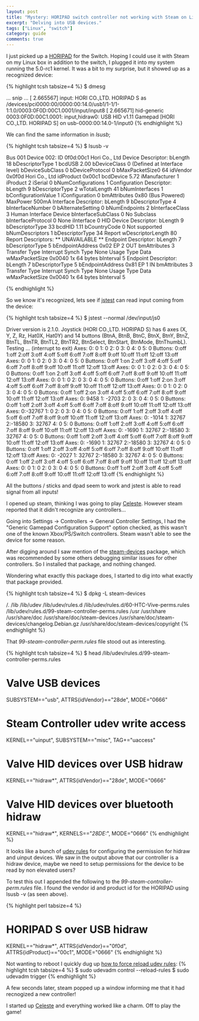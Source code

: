 ```yaml
---
layout: post
title: "Mystery: HORIPAD switch controller not working with Steam on Linux?"
excerpt: "Delving into USB devices."
tags: ["Linux", "switch"]
category: guide
comments: true
---
```


I just picked up a [HORIPAD][horipad-link] for the Switch.
Hoping I could use it with Steam on my Linux box in addition to the switch, I plugged it into my system running the 5.0-rc1 kernel.
It was a bit to my surprise, but it showed up as a recognized device:

{% highlight tcsh tabsize=4 %}
$ dmesg

... snip ...
[    2.665567] input: HORI CO.,LTD. HORIPAD S as /devices/pci0000:00/0000:00:14.0/usb1/1-1/1-1:1.0/0003:0F0D:00C1.0001/input/input8
[    2.665671] hid-generic 0003:0F0D:00C1.0001: input,hidraw0: USB HID v1.11 Gamepad [HORI CO.,LTD. HORIPAD S] on usb-0000:00:14.0-1/input0
{% endhighlight %}

We can find the same information in _lsusb_;

{% highlight tcsh tabsize=4 %}
$ lsusb -v 

Bus 001 Device 002: ID 0f0d:00c1 Hori Co., Ltd 
Device Descriptor:
  bLength                18
  bDescriptorType         1
  bcdUSB               2.00
  bDeviceClass            0 (Defined at Interface level)
  bDeviceSubClass         0 
  bDeviceProtocol         0 
  bMaxPacketSize0        64
  idVendor           0x0f0d Hori Co., Ltd
  idProduct          0x00c1 
  bcdDevice            5.72
  iManufacturer           1 
  iProduct                2 
  iSerial                 0 
  bNumConfigurations      1
  Configuration Descriptor:
    bLength                 9
    bDescriptorType         2
    wTotalLength           41
    bNumInterfaces          1
    bConfigurationValue     1
    iConfiguration          0 
    bmAttributes         0x80
      (Bus Powered)
    MaxPower              500mA
    Interface Descriptor:
      bLength                 9
      bDescriptorType         4
      bInterfaceNumber        0
      bAlternateSetting       0
      bNumEndpoints           2
      bInterfaceClass         3 Human Interface Device
      bInterfaceSubClass      0 No Subclass
      bInterfaceProtocol      0 None
      iInterface              0 
        HID Device Descriptor:
          bLength                 9
          bDescriptorType        33
          bcdHID               1.11
          bCountryCode            0 Not supported
          bNumDescriptors         1
          bDescriptorType        34 Report
          wDescriptorLength      80
         Report Descriptors: 
           ** UNAVAILABLE **
      Endpoint Descriptor:
        bLength                 7
        bDescriptorType         5
        bEndpointAddress     0x02  EP 2 OUT
        bmAttributes            3
          Transfer Type            Interrupt
          Synch Type               None
          Usage Type               Data
        wMaxPacketSize     0x0040  1x 64 bytes
        bInterval               5
      Endpoint Descriptor:
        bLength                 7
        bDescriptorType         5
        bEndpointAddress     0x81  EP 1 IN
        bmAttributes            3
          Transfer Type            Interrupt
          Synch Type               None
          Usage Type               Data
        wMaxPacketSize     0x0040  1x 64 bytes
        bInterval               5

{% endhighlight %}
 
So we know it's recognized, lets see if [jstest][jstest-link] can read input coming from the device: 

{% highlight tcsh tabsize=4 %}
$ jstest --normal /dev/input/js0 

Driver version is 2.1.0.
Joystick (HORI CO.,LTD. HORIPAD S) has 6 axes (X, Y, Z, Rz, Hat0X, Hat0Y)
and 14 buttons (BtnA, BtnB, BtnC, BtnX, BtnY, BtnZ, BtnTL, BtnTR, BtnTL2, BtnTR2, BtnSelect, BtnStart, BtnMode, BtnThumbL).
Testing ... (interrupt to exit)
Axes:  0:     0  1:     0  2:     0  3:     0  4:     0  5:     0 Buttons:  0:off  1:off  2:off  3:off  4:off  5:off  6:off  7:off  8:off  9:off 10:off 11:off 12:off 13:off 
Axes:  0:     0  1:     0  2:     0  3:     0  4:     0  5:     0 Buttons:  0:off  1:on   2:off  3:off  4:off  5:off  6:off  7:off  8:off  9:off 10:off 11:off 12:off 13:off 
Axes:  0:     0  1:     0  2:     0  3:     0  4:     0  5:     0 Buttons:  0:off  1:on   2:off  3:off  4:off  5:off  6:off  7:off  8:off  9:off 10:off 11:off 12:off 13:off 
Axes:  0:     0  1:     0  2:     0  3:     0  4:     0  5:     0 Buttons:  0:off  1:off  2:on   3:off  4:off  5:off  6:off  7:off  8:off  9:off 10:off 11:off 12:off 13:off
Axes:  0:     0  1:     0  2:     0  3:     0  4:     0  5:     0 Buttons:  0:off  1:off  2:on   3:off  4:off  5:off  6:off  7:off  8:off  9:off 10:off 11:off 12:off 13:off
Axes:  0:  9458  1: -2703  2:     0  3:     0  4:     0  5:     0 Buttons:  0:off  1:off  2:off  3:off  4:off  5:off  6:off  7:off  8:off  9:off 10:off 11:off 12:off 13:off 
Axes:  0:-32767  1:     0  2:     0  3:     0  4:     0  5:     0 Buttons:  0:off  1:off  2:off  3:off  4:off  5:off  6:off  7:off  8:off  9:off 10:off 11:off 12:off 13:off
Axes:  0: -1014  1: 32767  2:-18580  3: 32767  4:     0  5:     0 Buttons:  0:off  1:off  2:off  3:off  4:off  5:off  6:off  7:off  8:off  9:off 10:off 11:off 12:off 13:off
Axes:  0: -1690  1: 32767  2:-18580  3: 32767  4:     0  5:     0 Buttons:  0:off  1:off  2:off  3:off  4:off  5:off  6:off  7:off  8:off  9:off 10:off 11:off 12:off 13:off
Axes:  0: -1690  1: 32767  2:-18580  3: 32767  4:     0  5:     0 Buttons:  0:off  1:off  2:off  3:off  4:off  5:off  6:off  7:off  8:off  9:off 10:off 11:off 12:off 13:off
Axes:  0: -2027  1: 32767  2:-18580  3: 32767  4:     0  5:     0 Buttons:  0:off  1:off  2:off  3:off  4:off  5:off  6:off  7:off  8:off  9:off 10:off 11:off 12:off 13:off
Axes:  0:     0  1:     0  2:     0  3:     0  4:     0  5:     0 Buttons:  0:off  1:off  2:off  3:off  4:off  5:off  6:off  7:off  8:off  9:off 10:off 11:off 12:off 13:off 
{% endhighlight %}

All the buttons / sticks  and dpad seem to work and jstest is able to read signal from all inputs!

I opened up steam, thinking I was going to play [Celeste][celeste-link]. However steam reported that it didn't recognize any controllers...

Going into Settings -> Controllers -> General Controller Settings, I had the "Generic Gamepad Configuration Support" option
checked, as this wasn't one of the known Xbox/PS/Switch controllers. Steam wasn't able to see the device for some reason.

After digging around I saw mention of the [steam-devices][steam-devices-link] package, which was recommended by some others debugging
similar issues for other controllers. So I installed that package, and nothing changed.

Wondering what exactly this package does, I started to dig into what exactly that package provided.

{% highlight tcsh tabsize=4 %}
$ dpkg -L steam-devices

/.
/lib
/lib/udev
/lib/udev/rules.d
/lib/udev/rules.d/60-HTC-Vive-perms.rules
/lib/udev/rules.d/99-steam-controller-perms.rules
/usr
/usr/share
/usr/share/doc
/usr/share/doc/steam-devices
/usr/share/doc/steam-devices/changelog.Debian.gz
/usr/share/doc/steam-devices/copyright
{% endhighlight %}

That _99-steam-controller-perm.rules_ file stood out as interesting.

{% highlight tcsh tabsize=4 %}
$ head /lib/udev/rules.d/99-steam-controller-perms.rules

# Valve USB devices
SUBSYSTEM=="usb", ATTRS{idVendor}=="28de", MODE="0666"
# Steam Controller udev write access
KERNEL=="uinput", SUBSYSTEM=="misc", TAG+="uaccess"

# Valve HID devices over USB hidraw
KERNEL=="hidraw*", ATTRS{idVendor}=="28de", MODE="0666"

# Valve HID devices over bluetooth hidraw
KERNEL=="hidraw*", KERNELS=="*28DE:*", MODE="0666"
{% endhighlight %}

It looks like a bunch of [udev rules][udev-link] for configuring the permission for hidraw and uinput devices.
We saw in the output above that our controller is a hidraw device, maybe we need to setup permissions for the device to be read by non elevated users?

To test this out I appended the following to the _99-steam-controller-perm.rules_ file.
I found the vendor id and product id for the HORIPAD using lsusb -v (as seen above).

{% highlight perl tabsize=4 %}
# HORIPAD S over USB hidraw
KERNEL=="hidraw*", ATTRS{idVendor}=="0f0d", ATTRS{idProduct}=="00c1", MODE="0666"
{% endhighlight %}

Not wanting to reboot I quickly dug up [how to force reload udev rules][udev-read-link]: 
{% highlight tcsh tabsize=4 %}
$ sudo udevadm control --reload-rules 
$ sudo udevadm trigger
{% endhighlight %}

A few seconds later, steam popped up a window informing me that it had recnogized a new controller!

I started up [Celeste][celeste-link] and everything worked like a charm.
Off to play the game!

[horipad-link]: http://stores.horiusa.com/horipad-for-nintendo-switch/
[jstest-link]: https://linux.die.net/man/1/jstest
[celeste-link]: https://store.steampowered.com/app/504230/Celeste/
[steam-devices-link]: https://github.com/ValveSoftware/steam-devices
[udev-link]: https://mirrors.edge.kernel.org/pub/linux/utils/kernel/hotplug/udev/udev.html
[udev-read-link]: https://unix.stackexchange.com/questions/39370/how-to-reload-udev-rules-without-reboot
